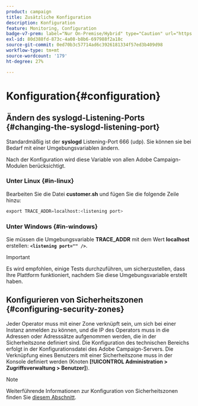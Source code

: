 ```yaml
---
product: campaign
title: Zusätzliche Konfiguration
description: Konfiguration
feature: Monitoring, Configuration
badge-v7-prem: label="Nur On-Premise/Hybrid" type="Caution" url="https://experienceleague.adobe.com/docs/campaign-classic/using/installing-campaign-classic/architecture-and-hosting-models/hosting-models-lp/hosting-models.html?lang=de" tooltip="Gilt nur für Hybrid- und On-Premise-Bereitstellungen"
exl-id: 80d388fd-873c-4a08-b8b6-697988f2a18c
source-git-commit: 0ed70b3c57714ad6c3926181334f57ed3b409d98
workflow-type: tm+mt
source-wordcount: '179'
ht-degree: 27%

---
```


# Konfiguration{#configuration}



## Ändern des syslogd-Listening-Ports {#changing-the-syslogd-listening-port}

Standardmäßig ist der **syslogd** Listening-Port 666 (udp). Sie können sie bei Bedarf mit einer Umgebungsvariablen ändern.

Nach der Konfiguration wird diese Variable von allen Adobe Campaign-Modulen berücksichtigt.

### Unter Linux {#in-linux}

Bearbeiten Sie die Datei **customer.sh** und fügen Sie die folgende Zeile hinzu:

```sql
export TRACE_ADDR=localhost:<listening port>
```

### Unter Windows {#in-windows}

Sie müssen die Umgebungsvariable **TRACE_ADDR** mit dem Wert **localhost** erstellen: **`<listening port="" />`**.

>[!IMPORTANT]
>
>Es wird empfohlen, einige Tests durchzuführen, um sicherzustellen, dass Ihre Plattform funktioniert, nachdem Sie diese Umgebungsvariable erstellt haben.

## Konfigurieren von Sicherheitszonen {#configuring-security-zones}

Jeder Operator muss mit einer Zone verknüpft sein, um sich bei einer Instanz anmelden zu können, und die IP des Operators muss in die Adressen oder Adresssätze aufgenommen werden, die in der Sicherheitszone definiert sind. Die Konfiguration des technischen Bereichs erfolgt in der Konfigurationsdatei des Adobe Campaign-Servers. Die Verknüpfung eines Benutzers mit einer Sicherheitszone muss in der Konsole definiert werden (Knoten **[!UICONTROL Administration > Zugriffsverwaltung > Benutzer]**).

>[!NOTE]
>
>Weiterführende Informationen zur Konfiguration von Sicherheitszonen finden Sie [diesem Abschnitt](../../installation/using/security-zones.md).
